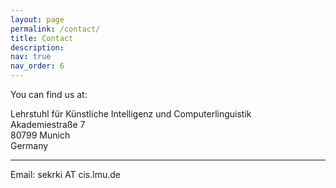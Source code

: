 ```yaml
---
layout: page
permalink: /contact/
title: Contact
description: 
nav: true
nav_order: 6
---
```


You can find us at:<br/>

Lehrstuhl für Künstliche Intelligenz und Computerlinguistik<br/>
Akademiestraße 7<br/>
80799 Munich<br/>
Germany



---

Email: sekrki AT cis.lmu.de
